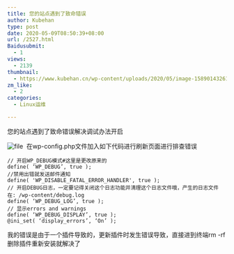 ```yaml
---
title: 您的站点遇到了致命错误
author: Kubehan
type: post
date: 2020-05-09T08:50:39+08:00
url: /2527.html
Baidusubmit:
  - 1
views:
  - 2139
thumbnail:
  - https://www.kubehan.cn/wp-content/uploads/2020/05/image-1589014326153.png
zm_like:
  - 2
categories:
  - Linux运维

---
```

您的站点遇到了致命错误解决调试办法开启

<img decoding="async" src="https://www.kubehan.cn/wp-content/uploads/2020/05/image-1589014326153.png" alt="file" />  
<img decoding="async" src="https://www.kubehan.cn/wp-content/uploads/2020/05/image-1589013865786-300x82.png" alt="" />  
在wp-config.php文件加入如下代码进行刷新页面进行排查错误

<pre><code class="language-php">// 开启WP_DEBUG模式#这里是更改原来的
define( ‘WP_DEBUG’, true );
//禁用出错就发送邮件通知
define( &#039;WP_DISABLE_FATAL_ERROR_HANDLER&#039;, true );
// 开启DEBUG日志，一定要记得关闭这个日志功能并清理这个日志文件哦，产生的日志文件在: /wp-content/debug.log
define( ‘WP_DEBUG_LOG’, true );
// 显示errors and warnings
define( ‘WP_DEBUG_DISPLAY’, true );
@ini_set( ‘display_errors’, ‘On’ );</code></pre>

我的错误是由于一个插件导致的，更新插件时发生错误导致，直接进到终端rm -rf 删除插件重新安装就解决了